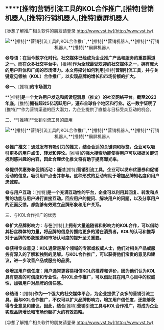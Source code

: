 ## ****[推特]**营销引流工具的KOL合作推广,**[推特]**营销机器人,**[推特]**行销机器人,**[推特]**霸屏机器人**

[😍想了解推广相关软件的朋友请登录 http://www.vst.tw](http://www.vst.tw)

 <center><img src="https://vst.tw/MP4/tuiguang/png/5.png" alt="**[推特]**营销引流工具的KOL合作推广,**[推特]**营销机器人,**[推特]**行销机器人,**[推特]**霸屏机器人"></center>

**😄导语：在当今数字化时代，社交媒体已经成为企业推广产品和服务的重要渠道之一。而在众多社交平台中，**[推特]**作为全球最受欢迎的社交媒体之一，拥有庞大的用户群体和广阔的市场潜力。本文将探讨如何利用**[推特]**营销引流工具，并与关键意见领袖（KOL）合作推广，以实现品牌的增长和市场份额的扩大。**

**😄一、**[推特]**的市场潜力**

**[推特]**是一个允许用户发送和阅读短消息（推文）的社交网络平台。截至2023年底，**[推特]**拥有超过5亿活跃用户，遍布全球各个地区和行业。这一数字证明了**[推特]**作为营销渠道的巨大潜力，为企业提供了直接与目标受众互动的机会。

二、**[推特]**营销引流工具的应用

 <center><img src="https://vst.tw/MP4/tuiguang/png/7.png" alt="**[推特]**营销引流工具的KOL合作推广,**[推特]**营销机器人,**[推特]**行销机器人,**[推特]**霸屏机器人"></center>

**😄推广推文：通过发布有吸引力的推文，结合合适的关键词和标签，企业可以吸引更多的用户点击、转发和评论。**[推特]**的强大搜索功能使得用户可以根据关键词找到感兴趣的内容，因此合理优化推文将有助于提高曝光率。**

**😄提供优惠券和促销活动：通过**[推特]**营销引流工具，企业可以发布优惠券和促销活动的信息，吸引用户点击并参与。这种形式的互动有助于增加品牌知名度和用户忠诚度。**

**😄与用户互动：**[推特]**是一个充满互动性的平台，企业可以利用其回复、转发和点赞的功能与用户进行直接互动。回应用户的提问、解决用户的问题，以及分享用户的正面反馈，都能够有效建立品牌形象和用户关系。**

三、与KOL合作推广的优势

**😄扩大品牌影响力：与在**[推特]**上拥有大量追随者和影响力的KOL合作，可以借助其粉丝群体的力量，将品牌的信息传播给更多的潜在消费者。KOL的认可和推荐对于品牌的形象塑造和市场认可度的提升至关重要。**

**😄获得专业意见：KOL通常是某个领域的专家或权威人士，他们对相关产品或服务有深入的了解和独到的见解。与KOL合作推广，可以获得他们宝贵的意见和建议，进一步改善产品或服务的品质。**

**😄增加用户信任度：用户通常更容易相信KOL的推荐和评价，因为他们认为KOL具有更高的可信度和专业性。与KOL合作推广，可以借助其在用户心目中的权威性，加强用户对品牌的信任感。**

**😄结语：**[推特]**作为一个强大的社交媒体平台，为企业提供了众多的营销引流工具。而与KOL合作推广，不仅可以扩大品牌影响力，增加用户信任度，还能够获得专业意见和建议。因此，结合**[推特]**营销引流工具与KOL合作推广，将成为企业实现品牌增长和市场份额扩大的有效策略。**

[😍想了解推广相关软件的朋友请登录 http://www.vst.tw](http://www.vst.tw)




